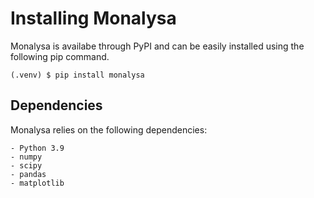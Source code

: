 
# Installing Monalysa 

Monalysa is availabe through PyPI and can be easily installed using the following pip command.
```console
(.venv) $ pip install monalysa  
````
 
## Dependencies 
Monalysa relies on the following dependencies:

    - Python 3.9
    - numpy
    - scipy
    - pandas
    - matplotlib
